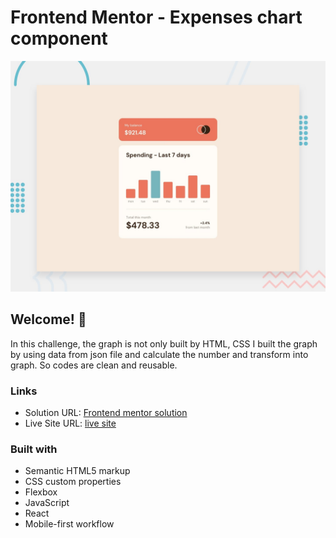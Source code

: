 # Frontend Mentor - Expenses chart component

![Design preview for the Expenses chart component coding challenge](./design/desktop-preview.jpg)

## Welcome! 👋

In this challenge, the graph is not only built by HTML, CSS 
I built the graph by using data from json file and calculate the number and transform into graph. So codes are clean and reusable.

### Links

- Solution URL: [Frontend mentor solution](https://your-solution-url.com)
- Live Site URL: [live site](https://your-live-site-url.com)


### Built with

- Semantic HTML5 markup
- CSS custom properties
- Flexbox
- JavaScript
- React
- Mobile-first workflow